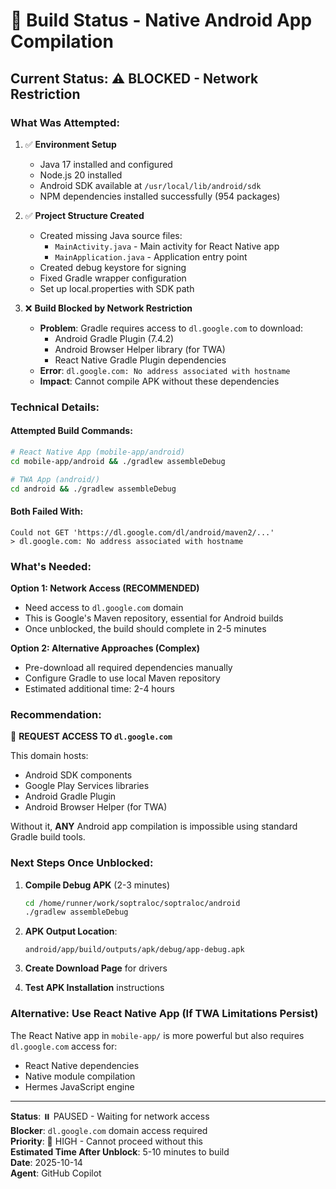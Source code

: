 # 🔨 Build Status - Native Android App Compilation

## Current Status: ⚠️ BLOCKED - Network Restriction

### What Was Attempted:

1. ✅ **Environment Setup**
   - Java 17 installed and configured
   - Node.js 20 installed
   - Android SDK available at `/usr/local/lib/android/sdk`
   - NPM dependencies installed successfully (954 packages)

2. ✅ **Project Structure Created**
   - Created missing Java source files:
     - `MainActivity.java` - Main activity for React Native app
     - `MainApplication.java` - Application entry point
   - Created debug keystore for signing
   - Fixed Gradle wrapper configuration
   - Set up local.properties with SDK path

3. ❌ **Build Blocked by Network Restriction**
   - **Problem**: Gradle requires access to `dl.google.com` to download:
     - Android Gradle Plugin (7.4.2)
     - Android Browser Helper library (for TWA)
     - React Native Gradle Plugin dependencies
   - **Error**: `dl.google.com: No address associated with hostname`
   - **Impact**: Cannot compile APK without these dependencies

### Technical Details:

#### Attempted Build Commands:
```bash
# React Native App (mobile-app/android)
cd mobile-app/android && ./gradlew assembleDebug

# TWA App (android/)
cd android && ./gradlew assembleDebug
```

#### Both Failed With:
```
Could not GET 'https://dl.google.com/dl/android/maven2/...'
> dl.google.com: No address associated with hostname
```

### What's Needed:

**Option 1: Network Access (RECOMMENDED)**
- Need access to `dl.google.com` domain
- This is Google's Maven repository, essential for Android builds
- Once unblocked, the build should complete in 2-5 minutes

**Option 2: Alternative Approaches (Complex)**
- Pre-download all required dependencies manually
- Configure Gradle to use local Maven repository
- Estimated additional time: 2-4 hours

### Recommendation:

🎯 **REQUEST ACCESS TO `dl.google.com`**

This domain hosts:
- Android SDK components
- Google Play Services libraries  
- Android Gradle Plugin
- Android Browser Helper (for TWA)

Without it, **ANY** Android app compilation is impossible using standard Gradle build tools.

### Next Steps Once Unblocked:

1. **Compile Debug APK** (2-3 minutes)
   ```bash
   cd /home/runner/work/soptraloc/soptraloc/android
   ./gradlew assembleDebug
   ```

2. **APK Output Location**:
   ```
   android/app/build/outputs/apk/debug/app-debug.apk
   ```

3. **Create Download Page** for drivers
4. **Test APK Installation** instructions

### Alternative: Use React Native App (If TWA Limitations Persist)

The React Native app in `mobile-app/` is more powerful but also requires `dl.google.com` access for:
- React Native dependencies
- Native module compilation
- Hermes JavaScript engine

---

**Status**: ⏸️ PAUSED - Waiting for network access  
**Blocker**: `dl.google.com` domain access required  
**Priority**: 🔴 HIGH - Cannot proceed without this  
**Estimated Time After Unblock**: 5-10 minutes to build  
**Date**: 2025-10-14  
**Agent**: GitHub Copilot
